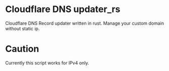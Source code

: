 # Cloudflare DNS updater_rs
Cloudflare DNS Record updater written in rust.
Manage your custom domain without static ip.

# Caution
Currently this script works for IPv4 only.
